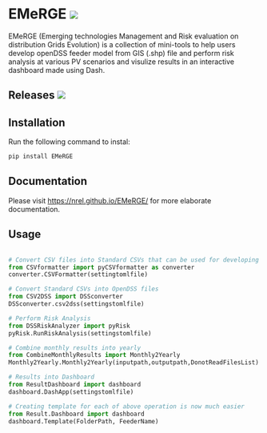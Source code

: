EMeRGE [![](https://img.shields.io/github/downloads/nrel/emerge/total.svg?colorB=FF7300)]()
===================================================================================================

EMeRGE (Emerging technologies Management and Risk evaluation on distribution Grids Evolution) is a collection of mini-tools to help users develop openDSS feeder model from GIS (.shp) file and perform risk analysis at various PV scenarios and visulize results in an interactive dashboard made using Dash.

## Releases [![](https://img.shields.io/github/release/NREL/emerge.svg?colorB=FF7300)](https://github.com/NREL/emerge/releases/latest)

## Installation

Run the following command to instal:

```python
pip install EMeRGE
```

## Documentation

Please visit https://nrel.github.io/EMeRGE/ for more elaborate documentation.

## Usage

```python

# Convert CSV files into Standard CSVs that can be used for developing OpenDSS files
from CSVformatter import pyCSVformatter as converter
converter.CSVFormatter(settingtomlfile)

# Convert Standard CSVs into OpenDSS files
from CSV2DSS import DSSconverter
DSSconverter.csv2dss(settingstomlfile)

# Perform Risk Analysis
from DSSRiskAnalyzer import pyRisk
pyRisk.RunRiskAnalysis(settingstomlfile)

# Combine monthly results into yearly
from CombineMonthlyResults import Monthly2Yearly
Monthly2Yearly.Monthly2Yearly(inputpath,outputpath,DonotReadFilesList)

# Results into Dashboard
from ResultDashboard import dashboard
dashboard.DashApp(settingstomlfile)

# Creating template for each of above operation is now much easier
from Result.Dashboard import dashboard
dashboard.Template(FolderPath, FeederName)



